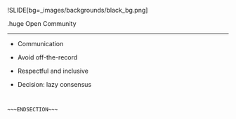 !SLIDE[bg=_images/backgrounds/black_bg.png]

.huge <span class="white">Open</span> <span class="teal">Community</span>
<hr>
<span class="white">

* Communication
&nbsp;

* Avoid off-the-record
* Respectful and inclusive
* Decision: lazy consensus

</span>


~~~SECTION:notes~~~


~~~ENDSECTION~~~
